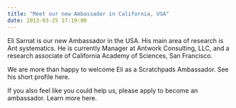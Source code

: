 ```yaml
---
title: "Meet our new Ambassador in California, USA"
date: 2013-03-25 17:19:00
---
```


Eli Sarnat is our new Ambassador in the USA. His main area of research is Ant systematics. He is currently Manager at Antwork Consulting, LLC, and a research associate of California Academy of Sciences, San Francisco.

We are more than happy to welcome Eli as a Scratchpads Ambassador. See his short profile here.

If you also feel like you could help us, please apply to become an ambassador. Learn more here.

